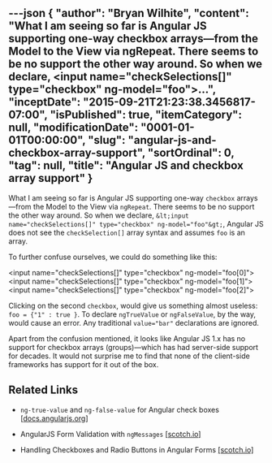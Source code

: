 ---json
{
  "author": "Bryan Wilhite",
  "content": "What I am seeing so far is Angular JS supporting one-way checkbox arrays—from the Model to the View via ngRepeat. There seems to be no support the other way around. So when we declare, &lt;input name=\"checkSelections[]\" type=\"checkbox\" ng-model=\"foo\"&gt;...",
  "inceptDate": "2015-09-21T21:23:38.3456817-07:00",
  "isPublished": true,
  "itemCategory": null,
  "modificationDate": "0001-01-01T00:00:00",
  "slug": "angular-js-and-checkbox-array-support",
  "sortOrdinal": 0,
  "tag": null,
  "title": "Angular JS and checkbox array support"
}
---

What I am seeing so far is Angular JS supporting one-way `checkbox` arrays—from the Model to the View via `ngRepeat`. There seems to be no support the other way around. So when we declare, `&lt;input name="checkSelections[]" type="checkbox" ng-model="foo"&gt;`, Angular JS does not see the `checkSelection[]` array syntax and assumes `foo` is an array.

To further confuse ourselves, we could do something like this:


&lt;input name="checkSelections[]" type="checkbox" ng-model="foo[0]"&gt;
&lt;input name="checkSelections[]" type="checkbox" ng-model="foo[1]"&gt;
&lt;input name="checkSelections[]" type="checkbox" ng-model="foo[2]"&gt;
    

Clicking on the second `checkbox`, would give us something almost useless: `foo = {"1" : true }`. To declare `ngTrueValue` or `ngFalseValue`, by the way, would cause an error. Any traditional `value="bar"` declarations are ignored.

Apart from the confusion mentioned, it looks like Angular JS 1.x has no support for checkbox arrays (groups)—which has had server-side support for decades. It would not surprise me to find that none of the client-side frameworks has support for it out of the box.

## Related Links

*   `ng-true-value` and `ng-false-value` for Angular check boxes [[docs.angularjs.org](https://docs.angularjs.org/api/ng/input/input[checkbox])]
        
*   AngularJS Form Validation with `ngMessages` [[scotch.io]](https://scotch.io/tutorials/angularjs-form-validation-with-ngmessages)
*   Handling Checkboxes and Radio Buttons in Angular Forms [[scotch.io]](https://scotch.io/tutorials/handling-checkboxes-and-radio-buttons-in-angular-forms)
